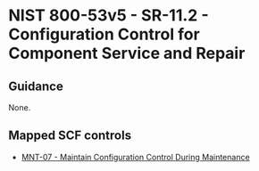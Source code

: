 # NIST 800-53v5 - SR-11.2 - Configuration Control for Component Service and Repair
## Guidance
None.
## Mapped SCF controls
- [MNT-07 - Maintain Configuration Control During Maintenance](../scf/mnt-07-maintainconfigurationcontrolduringmaintenance.md)